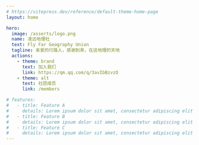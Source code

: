 ```yaml
---
# https://vitepress.dev/reference/default-theme-home-page
layout: home

hero:
  image: /asserts/logo.png
  name: 凌远地理社
  text: Fly Far Geography Union
  tagline: 亲爱的行路人，感谢到来，在这地理的天地
  actions:
    - theme: brand
      text: 加入我们
      link: https://qm.qq.com/q/3avIbBzvzO
    - theme: alt
      text: 社团成员
      link: /members

# features:
#   - title: Feature A
#     details: Lorem ipsum dolor sit amet, consectetur adipiscing elit
#   - title: Feature B
#     details: Lorem ipsum dolor sit amet, consectetur adipiscing elit
#   - title: Feature C
#     details: Lorem ipsum dolor sit amet, consectetur adipiscing elit
---
```


